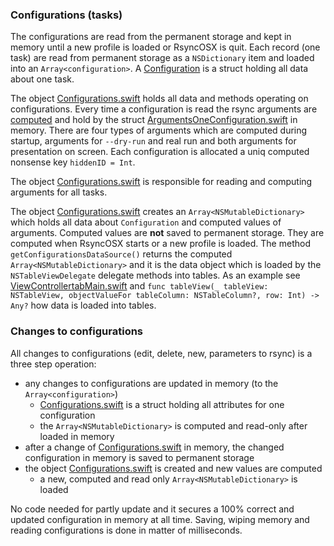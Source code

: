 ### Configurations (tasks)


The configurations are read from the permanent storage and kept in memory until a new profile is loaded or RsyncOSX is quit. Each record (one task) are read from permanent storage as a `NSDictionary` item and loaded into an `Array<configuration>`. A [Configuration](https://github.com/rsyncOSX/RsyncOSX/blob/master/RsyncOSX/Configuration.swift) is a struct holding all data about one task.

The object [Configurations.swift](https://github.com/rsyncOSX/RsyncOSX/blob/master/RsyncOSX/Configurations.swift) holds all data and methods operating on configurations. Every time a configuration is read the rsync arguments are [computed](https://github.com/rsyncOSX/RsyncOSX/blob/master/RsyncOSX/RsyncProcessArguments.swift) and hold by the struct [ArgumentsOneConfiguration.swift](https://github.com/rsyncOSX/RsyncOSX/blob/master/RsyncOSX/ArgumentsOneConfiguration.swift) in memory. There are four types of arguments which are computed during startup, arguments for `--dry-run` and real run and both arguments for presentation on screen. Each configuration is allocated a uniq computed nonsense key `hiddenID = Int`.

The object [Configurations.swift](https://github.com/rsyncOSX/RsyncOSX/blob/master/RsyncOSX/Configurations.swift) is responsible for reading and computing arguments for all tasks.

The object [Configurations.swift](https://github.com/rsyncOSX/RsyncOSX/blob/master/RsyncOSX/Configurations.swift) creates an `Array<NSMutableDictionary>` which holds all data about `Configuration` and computed values of arguments. Computed values are **not** saved to permanent storage. They are computed when RsyncOSX starts or a new profile is loaded. The method `getConfigurationsDataSource()` returns the computed `Array<NSMutableDictionary>` and it is the data object which is loaded by the `NSTableViewDelegate` delegate methods into tables. As an example see [ViewControllertabMain.swift](https://github.com/rsyncOSX/RsyncOSX/blob/master/RsyncOSX/ViewControllertabMain.swift) and `func tableView(_ tableView: NSTableView, objectValueFor tableColumn: NSTableColumn?, row: Int) -> Any?` how data is loaded into tables.

### Changes to configurations

All changes to configurations (edit, delete, new, parameters to rsync) is a three step operation:

- any changes to configurations are updated in memory (to the `Array<configuration>`)
  - [Configurations.swift](https://github.com/rsyncOSX/RsyncOSX/blob/master/RsyncOSX/Configurations.swift) is a struct holding all attributes for one configuration
  - the `Array<NSMutableDictionary>` is computed and read-only after loaded in memory
- after a change of [Configurations.swift](https://github.com/rsyncOSX/RsyncOSX/blob/master/RsyncOSX/Configurations.swift) in memory, the changed configuration in memory is saved to permanent storage
- the object [Configurations.swift](https://github.com/rsyncOSX/RsyncOSX/blob/master/RsyncOSX/Configurations.swift) is created and new values are computed
  - a new, computed and read only `Array<NSMutableDictionary>` is loaded

No code needed for partly update and it secures a 100% correct and updated configuration in memory at all time. Saving, wiping memory and reading configurations is done in matter of milliseconds.
